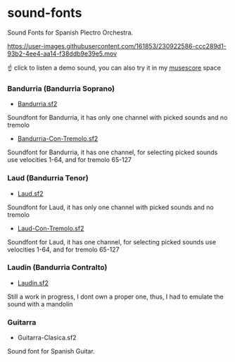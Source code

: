 # sound-fonts
Sound Fonts for Spanish Plectro Orchestra.


https://user-images.githubusercontent.com/161853/230922586-ccc289d1-93b2-4ee4-aa14-f38ddb9e39e5.mov


 ☝️ click to listen a demo sound, you can also try it in my [musescore](https://musescore.com/user/46235/scores/10469212/s/uPKnxg) space

### Bandurria (Bandurria Soprano)
- [Bandurria.sf2](https://github.com/manolo/sound-fonts/raw/main/Bandurria.sf2)

Soundfont for Bandurria, it has only one channel with picked sounds and no tremolo

- [Bandurria-Con-Tremolo.sf2](https://github.com/manolo/sound-fonts/raw/main/Bandurria-Con-Tremolo.sf2) 

Soundfont for Bandurria, it has one channel, for selecting picked sounds use velocities 1-64, and for tremolo 65-127

### Laud (Bandurria Tenor)
- [Laud.sf2](https://github.com/manolo/sound-fonts/raw/main/Laud.sf2) 

Soundfont for Laud, it has only one channel with picked sounds and no tremolo

- [Laud-Con-Tremolo.sf2](https://github.com/manolo/sound-fonts/raw/main/Laud-Con-Tremolo.sf2) 

Soundfont for Laud, it has one channel, for selecting picked sounds use velocities 1-64, and for tremolo 65-127

### Laudin (Bandurria Contralto)
- [Laudin.sf2](https://github.com/manolo/sound-fonts/raw/main/Laudin.sf2)

Still a work in progress, I dont own a proper one, thus, I had to emulate the sound with a mandolin


### Guitarra
- Guitarra-Clasica.sf2

Sound font for Spanish Guitar.




